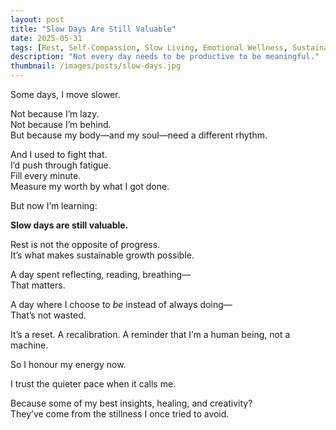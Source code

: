 ```yaml
---
layout: post
title: "Slow Days Are Still Valuable"
date: 2025-05-31
tags: [Rest, Self-Compassion, Slow Living, Emotional Wellness, Sustainable Growth]
description: "Not every day needs to be productive to be meaningful."
thumbnail: /images/posts/slow-days.jpg
---
```


Some days, I move slower.

Not because I’m lazy.  
Not because I’m behind.  
But because my body—and my soul—need a different rhythm.

And I used to fight that.  
I’d push through fatigue.  
Fill every minute.  
Measure my worth by what I got done.

But now I’m learning:

**Slow days are still valuable.**

Rest is not the opposite of progress.  
It’s what makes sustainable growth possible.

A day spent reflecting, reading, breathing—  
That matters.

A day where I choose to *be* instead of always doing—  
That’s not wasted.

It’s a reset. A recalibration. A reminder that I’m a human being, not a machine.

So I honour my energy now.

I trust the quieter pace when it calls me.

Because some of my best insights, healing, and creativity?  
They’ve come from the stillness I once tried to avoid.
